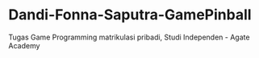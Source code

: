 # Dandi-Fonna-Saputra-GamePinball
Tugas Game Programming matrikulasi pribadi, Studi Independen - Agate Academy
